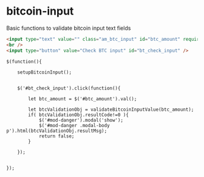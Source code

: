 # bitcoin-input
Basic functions to validate bitcoin input text fields

```html
<input type="text" value="" class="am_btc_input" id="btc_amount" required placeholder="" >
<br />
<input type="button" value="Check BTC input" id="bt_check_input" />
```

    $(function(){

        setupBitcoinInput();


        $('#bt_check_input').click(function(){

            let btc_amount = $('#btc_amount').val();

            let btcValidationObj = validateBitcoinInputValue(btc_amount);
            if( btcValidationObj.resultCode!=0 ){
                $('#mod-danger').modal('show');
                $('#mod-danger .modal-body p').html(btcValidationObj.resultMsg);
                return false;
            }

        });


    });
